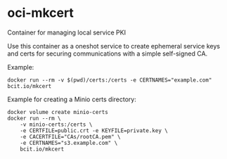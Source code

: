 # oci-mkcert
Container for managing local service PKI

Use this container as a oneshot service to create ephemeral service keys and certs for securing communications with a simple self-signed CA.

Example:

```
docker run --rm -v $(pwd)/certs:/certs -e CERTNAMES="example.com" bcit.io/mkcert
```

Example for creating a Minio certs directory:

```
docker volume create minio-certs
docker run --rm \
    -v minio-certs:/certs \
    -e CERTFILE=public.crt -e KEYFILE=private.key \
    -e CACERTFILE="CAs/rootCA.pem" \
    -e CERTNAMES="s3.example.com" \
    bcit.io/mkcert
```
